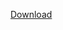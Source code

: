<img src="https://github.com/AM6SoftwareCompany/Sala/blob/master/am6-logo.ico" alt="">


<a target="_blank" href="https://github.com/AM6SoftwareCompany/Sala/raw/master/dist/sala.exe">Download</a>